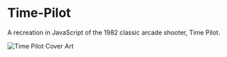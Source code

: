 Time-Pilot
==========

A recreation in JavaScript of the 1982 classic arcade shooter, Time Pilot.

![Time Pilot Cover Art](https://raw.github.com/manix84/time-pilot/master/art/cover.png)
